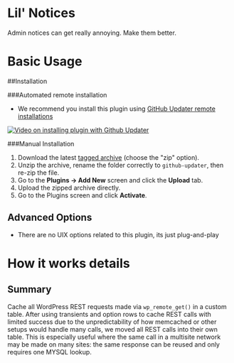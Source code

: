 # Lil' Notices

Admin notices can get really annoying. Make them better.

# Basic Usage

##Installation

###Automated remote installation
* We recommend you install this plugin using [GitHub Updater remote installations](https://github.com/afragen/github-updater/blob/develop/README.md#remote-installation-of-repositories)

[![Video on installing plugin with Github Updater](http://img.youtube.com/vi/0JUGswsLSX0/0.jpg)](https://www.youtube.com/watch?v=0JUGswsLSX0)



###Manual Installation
1. Download the latest [tagged archive](https://github.com/afragen/github-updater/releases) (choose the "zip" option).
2. Unzip the archive, rename the folder correctly to `github-updater`, then re-zip the file.
3. Go to the __Plugins -> Add New__ screen and click the __Upload__ tab.
4. Upload the zipped archive directly.
5. Go to the Plugins screen and click __Activate__.
## Advanced Options
* There are no UIX options related to this plugin, its just plug-and-play

# How it works details
## Summary
Cache all WordPress REST requests made via `wp_remote_get()` in a custom table. 
After using transients and option rows to cache REST calls with limited success 
due to the unpredictability of how memcached or other setups would handle many 
calls, we moved all REST calls into their own table. This is especially useful 
where the same call in a multisite network may be made on many sites: the same 
response can be reused and only requires one MYSQL lookup.
